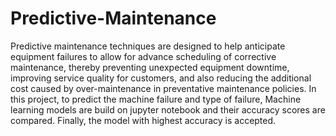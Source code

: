 # Predictive-Maintenance
Predictive maintenance techniques are designed to help anticipate equipment failures to allow for advance scheduling of corrective maintenance, thereby preventing unexpected equipment downtime, improving service quality for customers, and also reducing the additional cost caused by over-maintenance in preventative maintenance policies.
In this project, to predict the machine failure and type of failure, Machine learning models are build on jupyter notebook and their accuracy scores are compared. 
Finally, the model with highest accuracy is accepted.
